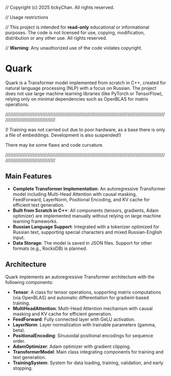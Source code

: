 // Copyright (c) 2025 tickyChan. All rights reserved.

// Usage restrictions

// This project is intended for **read-only** educational or informational purposes. The code is not licensed for use, copying, modification, distribution or any other use. All rights reserved.

// **Warning**: Any unauthorized use of the code violates copyright.

# Quark
Quark is a Transformer model implemented from scratch in C++, created for natural language processing (NLP) with a focus on Russian. The project does not use large machine learning libraries (like PyTorch or TensorFlow), relying only on minimal dependencies such as OpenBLAS for matrix operations.

//////////////////////////////////////////////////////////////////////////////////////////////////////////////////////////////////

(! Training was not carried out due to poor hardware, as a base there is only a file of embeddings. Development is also suspended!)

There may be some flaws and code curvature. 

//////////////////////////////////////////////////////////////////////////////////////////////////////////////////////////////////


## Main Features
- **Complete Transformer Implementation**: An autoregressive Transformer model including Multi-Head Attention with causal masking, FeedForward, LayerNorm, Positional Encoding, and KV cache for efficient text generation.
- **Built from Scratch in C++**: All components (tensors, gradients, Adam optimizer) are implemented manually without relying on large machine learning frameworks.
- **Russian Language Support**: Integrated with a tokenizer optimized for Russian text, supporting special characters and mixed Russian-English input.
- **Data Storage**: The model is saved in JSON files. Support for other formats (e.g., RocksDB) is planned.


## Architecture
Quark implements an autoregressive Transformer architecture with the following components:
- **Tensor**: A class for tensor operations, supporting matrix computations (via OpenBLAS) and automatic differentiation for gradient-based training.
- **MultiHeadAttention**: Multi-Head Attention mechanism with causal masking and KV cache for efficient generation.
- **FeedForward**: Fully connected layer with GeLU activation.
- **LayerNorm**: Layer normalization with trainable parameters (gamma, beta).
- **PositionalEncoding**: Sinusoidal positional encodings for sequence order.
- **AdamOptimizer**: Adam optimizer with gradient clipping.
- **TransformerModel**: Main class integrating components for training and text generation.
- **TrainingSystem**: System for data loading, training, validation, and early stopping.
